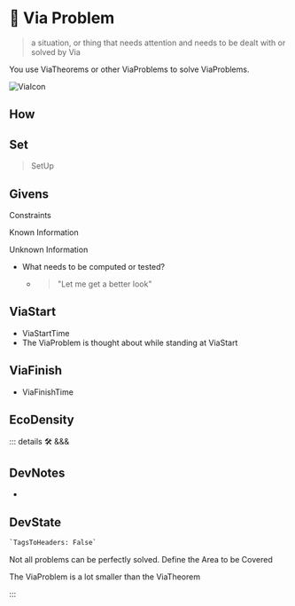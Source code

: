 
# 🔻 <via>Via Problem</via>

> a situation, or thing that needs attention and needs to be dealt with or solved by Via

You use ViaTheorems or other ViaProblems to solve ViaProblems.

![ViaIcon](/Via/Via_Icon.png)

## How

## Set

> SetUp

## Givens

Constraints

Known Information

Unknown Information

- What needs to be computed or tested?
    - > "Let me get a better look"

## ViaStart

- ViaStartTime
- The ViaProblem is thought about while standing at ViaStart

## ViaFinish

- ViaFinishTime

## <eco>EcoDensity</eco>

::: details 🛠 <dev>&&&</dev>

## DevNotes

-

## DevState

```py
`TagsToHeaders: False`
```

Not all problems can be perfectly solved.
Define the Area to be Covered

The ViaProblem is a lot smaller than the ViaTheorem

:::
